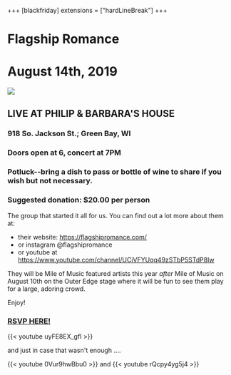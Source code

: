 +++
[blackfriday]
  extensions = ["hardLineBreak"]
+++
# Flagship Romance
# August 14th, 2019

![](/images/flagship_romance_4.jpg")

## LIVE AT PHILIP & BARBARA'S HOUSE
### 918 So. Jackson St.; Green Bay, WI
### Doors open at 6, concert at 7PM
### Potluck--bring a dish to pass or bottle of wine to share if you wish but not necessary.
### Suggested donation: $20.00 per person


The group that started it all for us. You can find out a lot more about them at:
-  their website: https://flagshipromance.com/ 
-  or instagram @flagshipromance 
-  or youtube at https://www.youtube.com/channel/UCiVFYUqq49zSTbP5STdP8Iw

They will be Mile of Music featured artists this year *after* Mile of Music on August 10th on the Outer Edge stage where it will be fun to see them play for a large, adoring crowd. 

Enjoy!



### [RSVP HERE!](https://docs.google.com/forms/d/e/1FAIpQLSezndG0JqD-M4e3giQhzwW774ca75DPpndAvzzoMmMsDXuKhA/viewform)


{{< youtube uyFE8EX_gfI >}}

and just in case that wasn't enough ....

{{< youtube 0Vur9hwBbu0 >}}
and 
{{< youtube rQcpy4yg5j4 >}}

